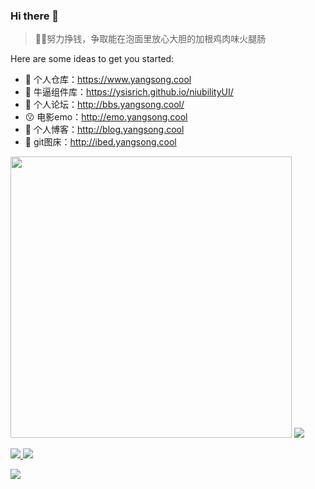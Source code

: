 ### Hi there 👋


> 🤪🤪努力挣钱，争取能在泡面里放心大胆的加根鸡肉味火腿肠

Here are some ideas to get you started:

- 🔭 个人仓库：https://www.yangsong.cool
- 🌱 牛逼组件库：https://ysisrich.github.io/niubilityUI/
- 👯 个人论坛：http://bbs.yangsong.cool/
- 😗 电影emo：http://emo.yangsong.cool
- 🤔 个人博客：http://blog.yangsong.cool
- 📆 git图床：http://ibed.yangsong.cool


<p align="left">
    <img  style="width:450px;" src="https://github-readme-stats.vercel.app/api?username=ysisrich&hide_title=true&locale=cn&show_icons=true&line_height=22&hide_border=true&bg_color=#FA8BFF,#2BD2FF,#2BFF88" />
    <img  src="https://github-readme-stats.vercel.app/api/top-langs/?username=ysisrich&layout=compact&theme=tokyonight&hide_title=true&hide_border=true" />
</p>

<p align="left">
    <a class="a-hover" href="https://github.com/ysisrich/niubilityUI">
      <img  src="https://github-readme-stats.vercel.app/api/pin/?username=ysisrich&repo=emo&theme=tokyonight&hide_border=true" />
    </a>
    <a class="a-hover" href="https://github.com/ysisrich/personal-navigation">
      <img  src="https://github-readme-stats.vercel.app/api/pin/?username=ysisrich&repo=picture-bed&theme=tokyonight&hide_border=true" />
    </a>
</p>

<img  src="https://cdn.jsdelivr.net/gh/ysisrich/Assets/readme/readme.gif" />
